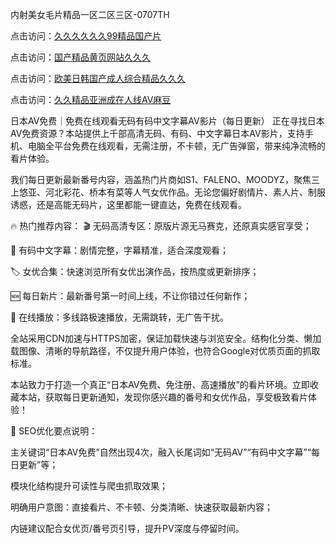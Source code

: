 内射美女毛片精品一区二区三区-0707TH

点击访问：<a href="https://gda-c7m.pages.dev/">久久久久久久99精品国产片</a>

点击访问：<a href="https://bsdf-5f5.pages.dev/">国产精品黄页网站久久久</a>

点击访问：<a href="https://tfda.pages.dev/">欧美日韩国产成人综合精品久久久</a>

点击访问：<a href="https://gsd-agv.pages.dev/">久久精品亚洲成在人线AV麻豆</a>



日本AV免费｜免费在线观看无码有码中文字幕AV影片（每日更新）
正在寻找日本AV免费资源？本站提供上千部高清无码、有码、中文字幕日本AV影片，支持手机、电脑全平台免费在线观看，无需注册，不卡顿，无广告弹窗，带来纯净流畅的看片体验。

我们每日更新最新番号内容，涵盖热门片商如S1、FALENO、MOODYZ，聚焦三上悠亚、河北彩花、桥本有菜等人气女优作品。无论您偏好剧情片、素人片、制服诱惑，还是高能无码片，这里都能一键直达，免费在线观看。

🔥 热门推荐内容：
🎬 无码高清专区：原版片源无马赛克，还原真实感官享受；

💬 有码中文字幕：剧情完整，字幕精准，适合深度观看；

🏷️ 女优合集：快速浏览所有女优出演作品，按热度或更新排序；

🆕 每日新片：最新番号第一时间上线，不让你错过任何新作；

🚀 在线播放：多线路极速播放，无需跳转，无广告干扰。

全站采用CDN加速与HTTPS加密，保证加载快速与浏览安全。结构化分类、懒加载图像、清晰的导航路径，不仅提升用户体验，也符合Google对优质页面的抓取标准。

本站致力于打造一个真正“日本AV免费、免注册、高速播放”的看片环境。立即收藏本站，获取每日更新通知，发现你感兴趣的番号和女优作品，享受极致看片体验！

📌 SEO优化要点说明：

主关键词“日本AV免费”自然出现4次，融入长尾词如“无码AV”“有码中文字幕”“每日更新”等；

模块化结构提升可读性与爬虫抓取效果；

明确用户意图：直接看片、不卡顿、分类清晰、快速获取最新内容；

内链建议配合女优页/番号页引导，提升PV深度与停留时间。




<span style="display:none;">[Canonical link]( https://github.com/kf56467/861646 ）</span>
